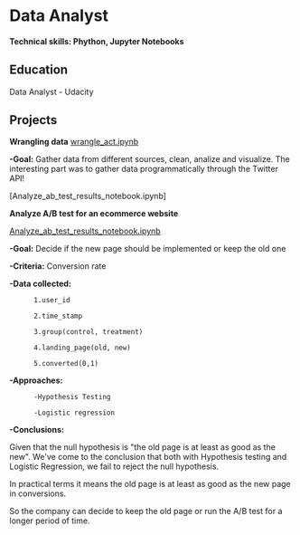 # Data Analyst 

#### Technical skills: Phython, Jupyter Notebooks

## Education
Data Analyst - Udacity

## Projects

**Wrangling data**
[wrangle_act.ipynb](https://github.com/fbraz/DataScienceProj3_WranglingData.git)

**-Goal:** Gather data from different sources, clean, analize and visualize. The interesting part was to gather data programmatically through the Twitter API!

[Analyze_ab_test_results_notebook.ipynb]


**Analyze A/B test for an ecommerce website**

[Analyze_ab_test_results_notebook.ipynb](https://github.com/fbraz/Data-Science-projects/blob/2d12ce84940e9d937db29a0cbed21728d0d439a9/Analyze_ab_test_results_notebook.ipynb)

**-Goal:** Decide if the new page should be implemented or keep the old one

**-Criteria:** Conversion rate 

**-Data collected:** 

          1.user_id
          
          2.time_stamp
          
          3.group(control, treatment)
          
          4.landing_page(old, new)
          
          5.converted(0,1)
          

**-Approaches:**

          -Hypothesis Testing
  
          -Logistic regression
  
**-Conclusions:**

Given that the null hypothesis is "the old page is at least as good as the new". We've come to the conclusion that both with Hypothesis testing and Logistic Regression, we fail to reject the null hypothesis. 

In practical terms it means the old page is at least as good as the new page in conversions. 

So the company can decide to keep the old page or run the A/B test for a longer period of time. 

